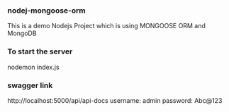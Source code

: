### nodej-mongoose-orm
This is a demo Nodejs Project which is using MONGOOSE ORM and MongoDB

### To start the server
nodemon index.js

### swagger link
http://localhost:5000/api/api-docs
username: admin
password: Abc@123